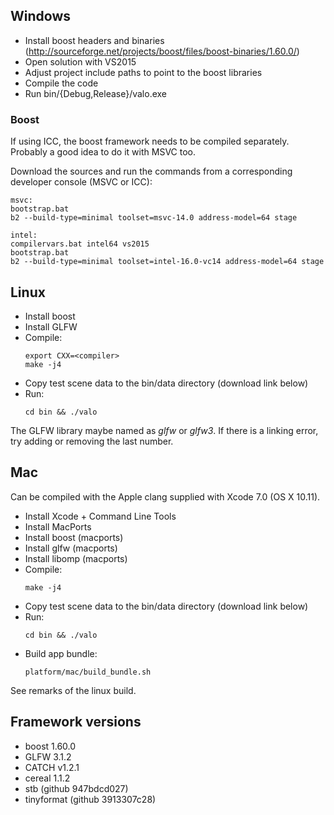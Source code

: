 ## Windows

- Install boost headers and binaries (http://sourceforge.net/projects/boost/files/boost-binaries/1.60.0/)
- Open solution with VS2015
- Adjust project include paths to point to the boost libraries
- Compile the code
- Run bin/{Debug,Release}/valo.exe

### Boost

If using ICC, the boost framework needs to be compiled separately. Probably a good idea to do it with MSVC too.

Download the sources and run the commands from a corresponding developer console (MSVC or ICC):

    msvc:
    bootstrap.bat
    b2 --build-type=minimal toolset=msvc-14.0 address-model=64 stage
    
	intel:
	compilervars.bat intel64 vs2015
	bootstrap.bat
    b2 --build-type=minimal toolset=intel-16.0-vc14 address-model=64 stage

## Linux

- Install boost
- Install GLFW
- Compile:
    ```
    export CXX=<compiler>
    make -j4
    ```
- Copy test scene data to the bin/data directory (download link below)
- Run:
    ```
    cd bin && ./valo
    ```

The GLFW library maybe named as *glfw* or *glfw3*. If there is a linking error, try adding or removing the last number.

## Mac

Can be compiled with the Apple clang supplied with Xcode 7.0 (OS X 10.11).

- Install Xcode + Command Line Tools
- Install MacPorts
- Install boost (macports)
- Install glfw (macports)
- Install libomp (macports)
- Compile:
    ```
    make -j4
    ```
- Copy test scene data to the bin/data directory (download link below)
- Run:
    ```
    cd bin && ./valo
    ```
- Build app bundle:
    ```
    platform/mac/build_bundle.sh
    ```

See remarks of the linux build.

## Framework versions

- boost 1.60.0
- GLFW 3.1.2
- CATCH v1.2.1
- cereal 1.1.2
- stb (github 947bdcd027)
- tinyformat (github 3913307c28)
